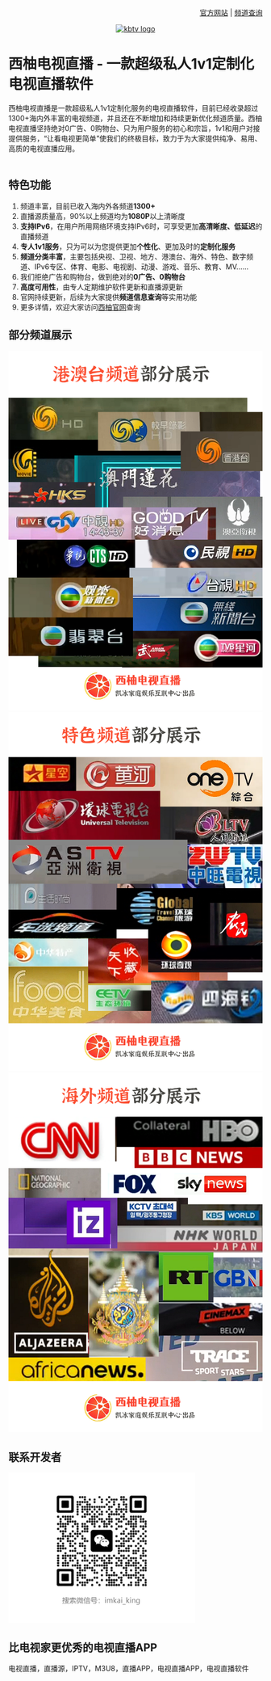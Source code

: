 <p align="right">
   <a href="https://xy.zkbhj.com?fr=github_readme" target="_blank">官方网站</a> | <a href="https://xy.zkbhj.com/channels" target="_blank">频道查询</a>
</p>


<p align="center">
  <a href="https://xy.zkbhj.com?fr=github_readme" target="_blank"><img src="https://qiniu.zkbhj.com/xy/images/web-logo.png" width="186" height="53" alt="kbtv logo"></a>
</p>

# 西柚电视直播 - 一款超级私人1v1定制化电视直播软件

西柚电视直播是一款超级私人1v1定制化服务的电视直播软件，目前已经收录超过1300+海内外丰富的电视频道，并且还在不断增加和持续更新优化频道质量。西柚电视直播坚持绝对0广告、0购物台、只为用户服务的初心和宗旨，1v1和用户对接提供服务，“让看电视更简单”使我们的终极目标，致力于为大家提供纯净、易用、高质的电视直播应用。
</br> </br>

## 特色功能
1. 频道丰富，目前已收入海内外各频道**1300+**
2. 直播源质量高，90%以上频道均为**1080P**以上清晰度
3. **支持IPv6**，在用户所用网络环境支持IPv6时，可享受更加**高清晰度、低延迟**的直播频道
4. **专人1v1服务**，只为可以为您提供更加**个性化**、更加及时的**定制化服务**
5. **频道分类丰富**，主要包括央视、卫视、地方、港澳台、海外、特色、数字频道、IPv6专区、体育、电影、电视剧、动漫、游戏、音乐、教育、MV……
6. 我们拒绝广告和购物台，做到绝对的**0广告、0购物台**
7. **高度可用性**，由专人定期维护软件更新和直播源更新
8. 官网持续更新，后续为大家提供**频道信息查询**等实用功能
9. 更多详情，欢迎大家访问[西柚官网](https://xy.zkbhj.com)查询

## 部分频道展示   
<img src="https://raw.githubusercontent.com/zkbhj/KBTV/main/images/%E5%AE%A3%E4%BC%A0-%E6%B8%AF%E6%BE%B3%E5%8F%B0.png">
<img src="https://raw.githubusercontent.com/zkbhj/KBTV/main/images/%E5%AE%A3%E4%BC%A0-%E7%89%B9%E8%89%B2%E5%8F%B0.png">
<img src="https://raw.githubusercontent.com/zkbhj/KBTV/main/images/%E5%AE%A3%E4%BC%A0-%E6%B5%B7%E5%A4%96%E5%8F%B0.png">

## 联系开发者
<img src="https://raw.githubusercontent.com/zkbhj/KBTV/main/images/%E5%BC%80%E5%8F%91%E8%80%85%E5%BE%AE%E4%BF%A1.png">

## 比电视家更优秀的电视直播APP   

电视直播，直播源，IPTV，M3U8，直播APP，电视直播APP，电视直播软件
